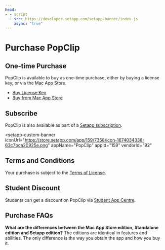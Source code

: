 ```yaml
---
head:
- - script
  - src: https://developer.setapp.com/setapp-banner/index.js
    async: "true"
---
```


# Purchase PopClip

## One-time Purchase

PopClip is available to buy as one-time purchase, either by buying a license key, or via the Mac App Store.

- [Buy License Key](#buy)
- [Buy from Mac App Store]()

## Subscribe

PopClip is also available as part of a [Setapp subscription](https://go.setapp.com/stp304?refAppId=159&refVendorId=92).

<setapp-custom-banner
	iconUrl="https://store.setapp.com/app/159/7358/icon-1674034338-63c7bca20925e.png"
	appName="PopClip"
	appId="159"
	vendorId="92"
></setapp-custom-banner>

## Terms and Conditions

Your purchase is subject to the [Terms of License](/terms).

## Student Discount

Students can get a discount on PopClip via [Student App Centre](https://studentappcentre.com/app/popclip).

## Purchase FAQs

**What are the differences between the Mac App Store edition, Standalone edition and Setapp edition?** The editions are identical in features and abilities. The only difference is the way you obtain the app and how you buy it.
